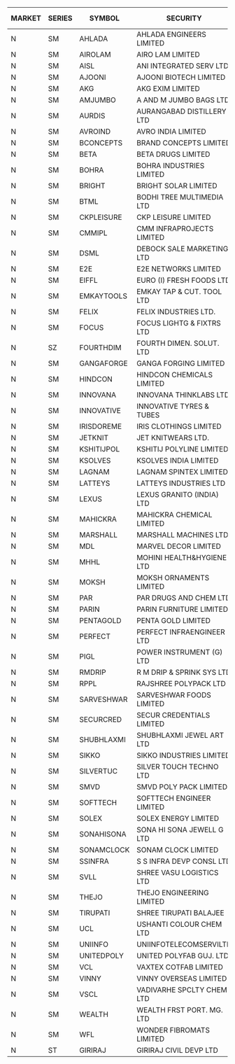 


| MARKET | SERIES | SYMBOL | SECURITY | PREV CL PR | OPEN PRICE | HIGH PRICE | LOW PRICE | CLOSE PRICE | NET TRDVAL | NET TRDQTY | CORP IND | HI 52 WK | LO 52 WK |
| ----- | ----- | ----- | ----- | ----- | ----- | ----- | ----- | ----- | ----- | ----- | ----- | ----- | ----- |
| N | SM | AHLADA | AHLADA ENGINEERS LIMITED | 81.25 | 77.20 | 78.00 | 77.20 | 77.25 | 1784950.00 | 23000 |  | 93.40 | 39.00 |
| N | SM | AIROLAM | AIRO LAM LIMITED | 26.95 | 23.35 | 27.00 | 23.35 | 26.75 | 686400.00 | 27000 |  | 30.00 | 14.45 |
| N | SM | AISL | ANI INTEGRATED SERV LTD. | 26.95 | 25.70 | 26.50 | 25.70 | 26.50 | 124620.00 | 4800 |  | 28.55 | 14.30 |
| N | SM | AJOONI | AJOONI BIOTECH LIMITED | 31.10 | 29.60 | 32.50 | 29.60 | 32.40 | 1994000.00 | 64000 |  | 36.50 | 6.35 |
| N | SM | AKG | AKG EXIM LIMITED | 83.00 | 80.00 | 84.20 | 80.00 | 84.20 | 2117760.00 | 25600 |  | 85.00 | 32.00 |
| N | SM | AMJUMBO | A AND M JUMBO BAGS LTD | 13.80 | 13.80 | 13.80 | 13.60 | 13.60 | 439600.00 | 32000 |  | 14.40 | 5.85 |
| N | SM | AURDIS | AURANGABAD DISTILLERY LTD | 34.15 | 35.85 | 35.85 | 35.00 | 35.40 | 285100.00 | 8000 |  | 38.95 | 25.80 |
| N | SM | AVROIND | AVRO INDIA LIMITED | 48.45 | 44.95 | 44.95 | 44.95 | 44.95 | 89900.00 | 2000 |  | 63.20 | 35.00 |
| N | SM | BCONCEPTS | BRAND CONCEPTS LIMITED | 22.55 | 23.65 | 23.65 | 23.65 | 23.65 | 70950.00 | 3000 |  | 28.45 | 13.70 |
| N | SM | BETA | BETA DRUGS LIMITED | 119.00 | 115.05 | 123.00 | 115.05 | 118.05 | 764840.00 | 6400 |  | 140.80 | 37.00 |
| N | SM | BOHRA | BOHRA INDUSTRIES LIMITED | 1.60 | 1.60 | 1.65 | 1.60 | 1.60 | 19400.00 | 12000 |  | 2.10 | .35 |
| N | SM | BRIGHT | BRIGHT SOLAR LIMITED | 8.05 | 8.45 | 8.45 | 7.80 | 8.05 | 411600.00 | 51000 |  | 14.75 | 4.70 |
| N | SM | BTML | BODHI TREE MULTIMEDIA LTD | 74.00 | 78.90 | 78.90 | 74.00 | 78.80 | 455640.00 | 6000 |  | 96.00 | 68.50 |
| N | SM | CKPLEISURE | CKP LEISURE LIMITED | 3.05 | 2.95 | 2.95 | 2.95 | 2.95 | 11800.00 | 4000 |  | 6.80 | 2.75 |
| N | SM | CMMIPL | CMM INFRAPROJECTS LIMITED | 3.05 | 3.20 | 3.20 | 3.20 | 3.20 | 19200.00 | 6000 |  | 9.25 | 2.25 |
| N | SM | DSML | DEBOCK SALE MARKETING LTD | 10.85 | 10.35 | 10.35 | 10.35 | 10.35 | 124200.00 | 12000 |  | 21.95 | 3.50 |
| N | SM | E2E | E2E NETWORKS LIMITED | 58.40 | 59.00 | 61.30 | 56.15 | 61.30 | 4326900.00 | 72000 |  | 61.30 | 13.30 |
| N | SM | EIFFL | EURO (I) FRESH FOODS LTD | 91.00 | 91.00 | 92.00 | 91.00 | 92.00 | 146400.00 | 1600 |  | 115.65 | 71.00 |
| N | SM | EMKAYTOOLS | EMKAY TAP & CUT. TOOL LTD | 111.00 | 115.00 | 115.00 | 115.00 | 115.00 | 69000.00 | 600 |  | 164.75 | 58.65 |
| N | SM | FELIX | FELIX INDUSTRIES LTD. | 35.50 | 36.00 | 36.00 | 36.00 | 36.00 | 144000.00 | 4000 |  | 40.30 | 10.80 |
| N | SM | FOCUS | FOCUS LIGHTG & FIXTRS LTD | 21.75 | 22.75 | 22.75 | 22.75 | 22.75 | 68250.00 | 3000 |  | 35.50 | 15.50 |
| N | SZ | FOURTHDIM | FOURTH DIMEN. SOLUT. LTD | 9.60 | 9.15 | 9.15 | 9.15 | 9.15 | 9150.00 | 1000 |  | 13.65 | 5.55 |
| N | SM | GANGAFORGE | GANGA FORGING LIMITED | 31.40 | 29.15 | 32.00 | 29.15 | 30.45 | 3275400.00 | 108000 |  | 33.90 | 8.70 |
| N | SM | HINDCON | HINDCON CHEMICALS LIMITED | 25.50 | 24.50 | 25.00 | 24.50 | 25.00 | 198000.00 | 8000 |  | 27.00 | 8.05 |
| N | SM | INNOVANA | INNOVANA THINKLABS LTD. | 78.50 | 82.30 | 82.40 | 82.30 | 82.40 | 247000.00 | 3000 |  | 131.95 | 70.25 |
| N | SM | INNOVATIVE | INNOVATIVE TYRES & TUBES | 9.00 | 8.55 | 8.55 | 8.55 | 8.55 | 25650.00 | 3000 |  | 13.20 | 5.40 |
| N | SM | IRISDOREME | IRIS CLOTHINGS LIMITED | 45.00 | 47.00 | 49.50 | 47.00 | 49.50 | 1360800.00 | 28000 |  | 192.00 | 28.50 |
| N | SM | JETKNIT | JET KNITWEARS LTD. | 25.15 | 26.00 | 26.20 | 26.00 | 26.20 | 117600.00 | 4500 |  | 29.15 | 19.00 |
| N | SM | KSHITIJPOL | KSHITIJ POLYLINE LIMITED | 24.85 | 24.20 | 24.65 | 24.10 | 24.40 | 2232000.00 | 92000 |  | 33.75 | 19.20 |
| N | SM | KSOLVES | KSOLVES INDIA LIMITED | 500.00 | 520.00 | 521.00 | 505.00 | 520.00 | 2791800.00 | 5400 |  | 521.00 | 102.05 |
| N | SM | LAGNAM | LAGNAM SPINTEX LIMITED | 11.60 | 11.25 | 12.05 | 11.25 | 11.85 | 104850.00 | 9000 |  | 12.50 | 6.60 |
| N | SM | LATTEYS | LATTEYS INDUSTRIES LTD | 55.00 | 52.25 | 52.35 | 52.25 | 52.35 | 209200.00 | 4000 |  | 60.80 | 35.20 |
| N | SM | LEXUS | LEXUS GRANITO (INDIA) LTD | 17.00 | 17.50 | 17.80 | 16.50 | 16.50 | 120000.00 | 7000 |  | 21.70 | 4.55 |
| N | SM | MAHICKRA | MAHICKRA CHEMICAL LIMITED | 80.00 | 79.25 | 79.75 | 78.10 | 79.00 | 946575.00 | 12000 |  | 93.50 | 70.00 |
| N | SM | MARSHALL | MARSHALL MACHINES LTD | 13.55 | 13.75 | 14.20 | 13.75 | 14.20 | 509100.00 | 36000 |  | 17.00 | 4.85 |
| N | SM | MDL | MARVEL DECOR LIMITED | 23.90 | 25.05 | 25.05 | 25.05 | 25.05 | 100200.00 | 4000 |  | 28.20 | 16.50 |
| N | SM | MHHL | MOHINI HEALTH&HYGIENE LTD | 22.05 | 22.00 | 23.15 | 21.60 | 22.50 | 741150.00 | 33000 |  | 23.20 | 11.35 |
| N | SM | MOKSH | MOKSH ORNAMENTS LIMITED | 29.90 | 29.50 | 29.50 | 29.50 | 29.50 | 265500.00 | 9000 |  | 36.25 | 21.00 |
| N | SM | PAR | PAR DRUGS AND CHEM LTD | 70.60 | 70.50 | 70.50 | 70.50 | 70.50 | 141000.00 | 2000 |  | 74.80 | 26.20 |
| N | SM | PARIN | PARIN FURNITURE LIMITED | 69.00 | 63.25 | 63.25 | 63.25 | 63.25 | 126500.00 | 2000 |  | 75.00 | 40.85 |
| N | SM | PENTAGOLD | PENTA GOLD LIMITED | 59.45 | 56.50 | 56.50 | 56.50 | 56.50 | 169500.00 | 3000 |  | 59.90 | 15.40 |
| N | SM | PERFECT | PERFECT INFRAENGINEER LTD | 11.90 | 11.35 | 11.35 | 11.35 | 11.35 | 136200.00 | 12000 |  | 13.85 | 10.45 |
| N | SM | PIGL | POWER INSTRUMENT (G) LTD | 11.20 | 11.75 | 11.75 | 11.75 | 11.75 | 47000.00 | 4000 |  | 11.75 | 8.05 |
| N | SM | RMDRIP | R M DRIP & SPRINK SYS LTD | 39.75 | 38.10 | 39.95 | 38.00 | 39.35 | 1345300.00 | 34000 |  | 63.00 | 14.65 |
| N | SM | RPPL | RAJSHREE POLYPACK LTD | 115.30 | 119.95 | 119.95 | 119.00 | 119.95 | 598800.00 | 5000 |  | 119.95 | 47.75 |
| N | SM | SARVESHWAR | SARVESHWAR FOODS LIMITED | 13.60 | 14.20 | 14.25 | 13.65 | 13.65 | 156720.00 | 11200 |  | 19.15 | 8.45 |
| N | SM | SECURCRED | SECUR CREDENTIALS LIMITED | 18.05 | 18.80 | 18.90 | 18.05 | 18.65 | 144720.00 | 7800 |  | 33.75 | 12.15 |
| N | SM | SHUBHLAXMI | SHUBHLAXMI JEWEL ART LTD | 26.80 | 26.80 | 26.80 | 25.50 | 25.50 | 205800.00 | 8000 |  | 52.25 | 12.05 |
| N | SM | SIKKO | SIKKO INDUSTRIES LIMITED | 27.00 | 26.80 | 26.80 | 26.80 | 26.80 | 107200.00 | 4000 |  | 33.80 | 18.00 |
| N | SM | SILVERTUC | SILVER TOUCH TECHNO LTD | 93.00 | 93.00 | 93.00 | 92.00 | 92.00 | 277000.00 | 3000 |  | 123.95 | 81.00 |
| N | SM | SMVD | SMVD POLY PACK LIMITED | 8.55 | 8.95 | 8.95 | 8.95 | 8.95 | 17900.00 | 2000 |  | 12.00 | 6.45 |
| N | SM | SOFTTECH | SOFTTECH ENGINEER LIMITED | 94.50 | 89.80 | 94.85 | 89.80 | 93.40 | 1025840.00 | 11200 |  | 94.85 | 32.45 |
| N | SM | SOLEX | SOLEX ENERGY LIMITED | 29.00 | 31.90 | 31.90 | 31.90 | 31.90 | 127600.00 | 4000 |  | 38.00 | 19.20 |
| N | SM | SONAHISONA | SONA HI SONA JEWELL G LTD | 10.30 | 10.50 | 10.50 | 10.50 | 10.50 | 210000.00 | 20000 |  | 16.25 | 9.20 |
| N | SM | SONAMCLOCK | SONAM CLOCK LIMITED | 63.00 | 59.50 | 59.50 | 58.50 | 58.50 | 354000.00 | 6000 |  | 63.25 | 30.80 |
| N | SM | SSINFRA | S S INFRA DEVP CONSL LTD | 8.10 | 8.00 | 8.00 | 8.00 | 8.00 | 72000.00 | 9000 |  | 14.45 | 5.65 |
| N | SM | SVLL | SHREE VASU LOGISTICS LTD | 88.05 | 88.10 | 88.10 | 88.10 | 88.10 | 88100.00 | 1000 |  | 102.70 | 70.00 |
| N | SM | THEJO | THEJO ENGINEERING LIMITED | 1100.00 | 1075.10 | 1210.00 | 1075.00 | 1191.95 | 6980800.00 | 6100 |  | 1468.50 | 350.55 |
| N | SM | TIRUPATI | SHREE TIRUPATI BALAJEE | 55.50 | 57.50 | 57.50 | 56.00 | 56.00 | 340500.00 | 6000 |  | 57.50 | 22.40 |
| N | SM | UCL | USHANTI COLOUR CHEM LTD | 37.50 | 34.00 | 34.10 | 34.00 | 34.00 | 408400.00 | 12000 |  | 47.20 | 20.50 |
| N | SM | UNIINFO | UNIINFOTELECOMSERVILTD | 25.00 | 23.75 | 23.75 | 23.75 | 23.75 | 95000.00 | 4000 |  | 32.15 | 7.85 |
| N | SM | UNITEDPOLY | UNITED POLYFAB GUJ. LTD. | 31.65 | 33.20 | 33.20 | 33.20 | 33.20 | 99600.00 | 3000 |  | 33.20 | 5.95 |
| N | SM | VCL | VAXTEX COTFAB LIMITED | 18.00 | 18.25 | 19.75 | 18.00 | 19.75 | 445500.00 | 24000 |  | 27.35 | 15.20 |
| N | SM | VINNY | VINNY OVERSEAS LIMITED | 42.20 | 38.50 | 41.95 | 38.00 | 38.00 | 732900.00 | 18000 |  | 43.00 | 32.90 |
| N | SM | VSCL | VADIVARHE SPCLTY CHEM LTD | 17.85 | 17.85 | 18.65 | 17.85 | 18.65 | 163200.00 | 9000 |  | 18.65 | 5.85 |
| N | SM | WEALTH | WEALTH FRST PORT. MG. LTD | 94.50 | 94.50 | 94.50 | 94.50 | 94.50 | 945000.00 | 10000 |  | 145.95 | 86.00 |
| N | SM | WFL | WONDER FIBROMATS LIMITED | 55.15 | 52.50 | 52.50 | 52.40 | 52.40 | 167840.00 | 3200 |  | 93.95 | 42.70 |
| N | ST | GIRIRAJ | GIRIRAJ CIVIL DEVP LTD | 21.40 | 22.45 | 22.45 | 22.45 | 22.45 | 2289900.00 | 102000 |  | 167.85 | 22.45 |



